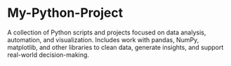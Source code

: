 # My-Python-Project
A collection of Python scripts and projects focused on data analysis, automation, and visualization. Includes work with pandas, NumPy, matplotlib, and other libraries to clean data, generate insights, and support real-world decision-making.
